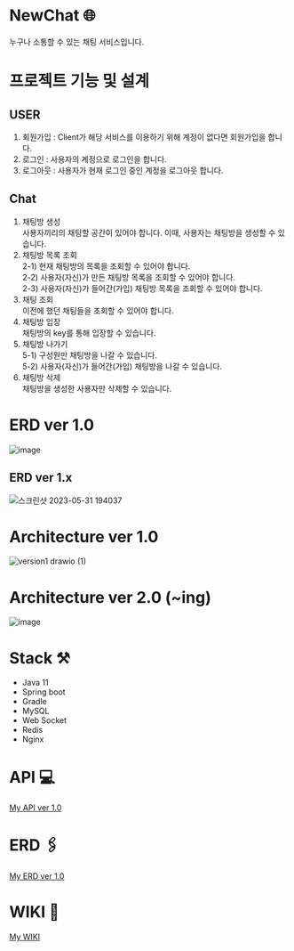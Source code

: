 # NewChat 🌐
누구나 소통할 수 있는 채팅 서비스입니다.

# 프로젝트 기능 및 설계 

## USER
1. 회원가입 : Client가 해당 서비스를 이용하기 위해 계정이 없다면 회원가입을 합니다.
2. 로그인 : 사용자의 계정으로 로그인을 합니다.
3. 로그아웃 : 사용자가 현재 로그인 중인 계정을 로그아웃 합니다.

## Chat

1. 채팅방 생성 <br>사용자끼리의 채팅할 공간이 있어야 합니다. 이때, 사용자는 채팅방을 생성할 수 있습니다.
2. 채팅방 목록 조회 
<br> 2-1) 현재 채팅방의 목록을 조회할 수 있어야 합니다.
<br> 2-2) 사용자(자신)가 만든 채팅방 목록을 조회할 수 있어야 합니다.
<br>2-3) 사용자(자신)가 들어간(가입) 채팅방 목록을 조회할 수 있어야 합니다.
3. 채팅 조회
<br>이전에 했던 채팅들을 조회할 수 있어야 합니다.
4. 채팅방 입장
<br> 채팅방의 key를 통해 입장할 수 있습니다.
5. 채팅방 나가기
<br> 5-1) 구성원만 채팅방을 나갈 수 있습니다.
<br> 5-2) 사용자(자신)가 들어간(가입) 채팅방을 나갈 수 있습니다.
6. 채팅방 삭제
<br>채팅방을 생성한 사용자만 삭제할 수 있습니다.

# ERD ver 1.0 
![image](https://user-images.githubusercontent.com/119172260/236689573-141d01e8-7992-4827-8721-f2ca09adb72e.png)
## ERD ver 1.x
![스크린샷 2023-05-31 194037](https://github.com/yeb0/NewChat/assets/119172260/a2bd1f39-afd7-4d23-acc0-077dcae78e61)

# Architecture ver 1.0


![version1 drawio (1)](https://user-images.githubusercontent.com/119172260/235178812-62b8b029-537b-4670-a387-cb2bd3b7432c.png)
# Architecture ver 2.0 (~ing)

![image](https://github.com/yeb0/NewChat/assets/119172260/aa8a9a1a-1ef4-4311-b699-4e39ab8d8ec5)



# Stack ⚒️
- Java 11
- Spring boot
- Gradle
- MySQL
- Web Socket
- Redis
- Nginx

# API 💻

[My API ver 1.0](https://www.notion.so/NewChat-147b4c7ceb5f48d0911f4b7af08dbd66?pvs=4#d2e4e87a42504e389faedd257e1aac15)

# ERD 🖇️

[My ERD ver 1.0](https://github.com/yeb0/NewChat/wiki/Architecture,-ERD-ver-1.0)

# WIKI 📜
[My WIKI](https://github.com/yeb0/NewChat/wiki)

